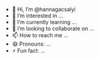 - 👋 Hi, I’m @hannagacsalyi
- 👀 I’m interested in ...
- 🌱 I’m currently learning ...
- 💞️ I’m looking to collaborate on ...
- 📫 How to reach me ...
- 😄 Pronouns: ...
- ⚡ Fun fact: ...

<!---
hannagacsalyi/hannagacsalyi is a ✨ special ✨ repository because its `README.md` (this file) appears on your GitHub profile.
You can click the Preview link to take a look at your changes.
--->
